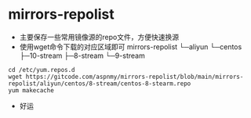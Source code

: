 # mirrors-repolist

- 主要保存一些常用镜像源的repo文件，方便快速换源
- 使用wget命令下载的对应区域即可
    mirrors-repolist
        └─aliyun
            └─centos
                ├─10-stream
                ├─8-stream
                └─9-stream

```
cd /etc/yum.repos.d
wget https://gitcode.com/aspnmy/mirrors-repolist/blob/main/mirrors-repolist/aliyun/centos/8-stream/centos-8-stearm.repo
yum makecache

```

- 好运